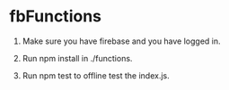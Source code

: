 # fbFunctions

1. Make sure you have firebase and you have logged in.

2. Run npm install in ./functions.

3. Run npm test to offline test the index.js.
